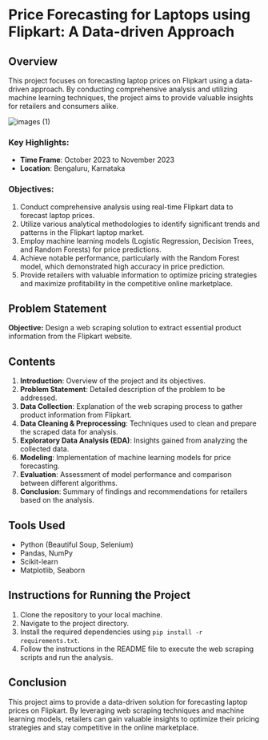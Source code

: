 # Price Forecasting for Laptops using Flipkart: A Data-driven Approach

## Overview

This project focuses on forecasting laptop prices on Flipkart using a data-driven approach. By conducting comprehensive analysis and utilizing machine learning techniques, the project aims to provide valuable insights for retailers and consumers alike.

![images (1)](https://github.com/vishnu55510/Flipkart_laptop/assets/162179720/f4d406c8-e616-487f-bc78-6deed416b4da)

### Key Highlights:

- **Time Frame**: October 2023 to November 2023
- **Location**: Bengaluru, Karnataka

### Objectives:

1. Conduct comprehensive analysis using real-time Flipkart data to forecast laptop prices.
2. Utilize various analytical methodologies to identify significant trends and patterns in the Flipkart laptop market.
3. Employ machine learning models (Logistic Regression, Decision Trees, and Random Forests) for price predictions.
4. Achieve notable performance, particularly with the Random Forest model, which demonstrated high accuracy in price prediction.
5. Provide retailers with valuable information to optimize pricing strategies and maximize profitability in the competitive online marketplace.

## Problem Statement

**Objective:** Design a web scraping solution to extract essential product information from the Flipkart website.

## Contents

1. **Introduction**: Overview of the project and its objectives.
2. **Problem Statement**: Detailed description of the problem to be addressed.
3. **Data Collection**: Explanation of the web scraping process to gather product information from Flipkart.
4. **Data Cleaning & Preprocessing**: Techniques used to clean and prepare the scraped data for analysis.
5. **Exploratory Data Analysis (EDA)**: Insights gained from analyzing the collected data.
6. **Modeling**: Implementation of machine learning models for price forecasting.
7. **Evaluation**: Assessment of model performance and comparison between different algorithms.
8. **Conclusion**: Summary of findings and recommendations for retailers based on the analysis.

## Tools Used

- Python (Beautiful Soup, Selenium)
- Pandas, NumPy
- Scikit-learn
- Matplotlib, Seaborn


## Instructions for Running the Project

1. Clone the repository to your local machine.
2. Navigate to the project directory.
3. Install the required dependencies using `pip install -r requirements.txt`.
4. Follow the instructions in the README file to execute the web scraping scripts and run the analysis.

## Conclusion

This project aims to provide a data-driven solution for forecasting laptop prices on Flipkart. By leveraging web scraping techniques and machine learning models, retailers can gain valuable insights to optimize their pricing strategies and stay competitive in the online marketplace.

